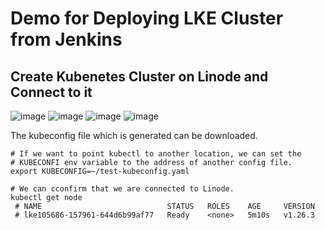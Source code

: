 # Demo for Deploying LKE Cluster from Jenkins

## Create Kubenetes Cluster on Linode and Connect to it

![image](https://user-images.githubusercontent.com/18715119/235320145-1406a9a4-773d-4a29-8dc9-670ea8299dc4.png)
![image](https://user-images.githubusercontent.com/18715119/235320192-a88edbcc-6d8f-4b9d-a934-d84577193138.png)
![image](https://user-images.githubusercontent.com/18715119/235320270-4f8339dd-c813-487a-ade6-65fe8bda6354.png)
![image](https://user-images.githubusercontent.com/18715119/235320329-d634e868-5f93-4643-9cf7-380e16ed9a99.png)

The kubeconfig file which is generated can be downloaded.

    # If we want to point kubectl to another location, we can set the 
    # KUBECONFI env variable to the address of another config file.
    export KUBECONFIG=~/test-kubeconfig.yaml
    
    # We can cconfirm that we are connected to Linode.
    kubectl get node
     # NAME                            STATUS   ROLES    AGE     VERSION
     # lke105686-157961-644d6b99af77   Ready    <none>   5m10s   v1.26.3
     
    
